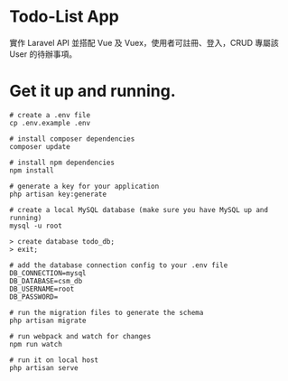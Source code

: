 # Todo-List App
實作 Laravel API 並搭配 Vue 及 Vuex，使用者可註冊、登入，CRUD 專屬該 User 的待辦事項。

# Get it up and running.

```
# create a .env file
cp .env.example .env

# install composer dependencies
composer update

# install npm dependencies
npm install

# generate a key for your application
php artisan key:generate

# create a local MySQL database (make sure you have MySQL up and running)
mysql -u root

> create database todo_db;
> exit;

# add the database connection config to your .env file
DB_CONNECTION=mysql
DB_DATABASE=csm_db
DB_USERNAME=root
DB_PASSWORD=

# run the migration files to generate the schema
php artisan migrate

# run webpack and watch for changes
npm run watch

# run it on local host
php artisan serve
```
